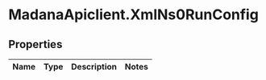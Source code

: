 # MadanaApiclient.XmlNs0RunConfig

## Properties

Name | Type | Description | Notes
------------ | ------------- | ------------- | -------------


